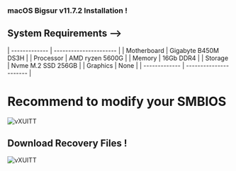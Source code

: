 
### macOS Bigsur v11.7.2 Installation !

## System Requirements -->

| ------------- | ---------------------- |
| Motherboard   | Gigabyte B450M DS3H    |
| Processor     | AMD ryzen 5600G        | 
| Memory        | 16Gb DDR4              | 
| Storage       | Nvme M.2 SSD 256GB     |
| Graphics      | None                   |
| ------------- | ---------------------- |

# Recommend to modify your SMBIOS
![vXUITT](https://mkpiyush01-my.sharepoint.com/:i:/g/personal/user_mkpiyush01_onmicrosoft_com/EUqh_ZadQGFCuHPKg4W8npkBc3ilp5T_IXhjrwy8ycD1Hw?e=MglJWf)

## Download Recovery Files !
![vXUITT](https://mkpiyush01-my.sharepoint.com/:f:/g/personal/user_mkpiyush01_onmicrosoft_com/Eo1yyXFPBotHsNkfwx-dH4oBnpjkpoPfgyDErPlgRdWwag?e=FJKyH5)